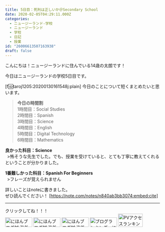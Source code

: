 ```yaml
---
title: 5日目：死刑は正しいか＠Secondary School
date: 2020-02-05T04:29:11.000Z
categories:
  - ニュージーランド-学校
  - ニュージーランド
  - 学校
  - 日記
  - 授業
id: "26006613507163938"
draft: false
---
```

こんにちは！ニュージーランドに住んでいる14歳の太朗です！

今日はニュージーランドの学校5日目です。

[f:id:taroj1205:20200130161548j:plain]
今日のことについて短くまとめたいと思います。<br />

> <b>今日の時間割</b><br />
> 1時間目：Social Studies<br />
> 2時間目：Spanish<br />
> 3時間目：Science<br />
> 4時間目：English<br />
> 5時間目：Digital Technology<br />
> 6時間目：Mathematics<br />


<!-- more -->


<b>良かった科目：Science</b><br />
&thinsp; >怖そうな先生でした。でも、授業を受けていると、とても丁寧に教えてくれるということが分かりました。

<b>1番難しかった科目：Spanish For Beginners</b><br />
&thinsp;  >フレーズが覚えられません<br />


詳しいことはnoteに書きました。<br />
ぜひ読んでください！
[https://note.com/notes/n840ab3bb3074:embed:cite]




<hr />
クリックしてね！！！<br />
<a href="https://overseas.blogmura.com/ranking/in?p_cid=10927073" target="_blank" ><img src="https://b.blogmura.com/overseas/88_31.gif" width="88" height="31" border="0" alt="にほんブログ村 海外生活ブログへ" /></a>
<a href="https://overseas.blogmura.com/cebu/ranking/in?p_cid=10927073" target="_blank" ><img src="https://b.blogmura.com/overseas/cebu/88_31.gif" width="88" height="31" border="0" alt="にほんブログ村 海外生活ブログ セブ島情報へ" /></a>
<a href="https://overseas.blogmura.com/newzealand/ranking/in?p_cid=10927073" target="_blank" ><img src="https://b.blogmura.com/overseas/newzealand/88_31.gif" width="88" height="31" border="0" alt="にほんブログ村 海外生活ブログ ニュージーランド情報へ" /></a>
<a href="https://blogmura.com/ranking/in?p_cid=10927073" target="_blank"><img src="https://b.blogmura.com/88_31.gif" width="88" height="31" border="0" alt="ブログランキング・にほんブログ村へ" /></a>
<a href="https://blogmura.com/profiles/10927073?p_cid=10927073"><img src="https://blogparts.blogmura.com/parts_image/user/pv10927073.gif"  width="80" height="43.5" border="0" alt="PVアクセスランキング にほんブログ村" /></a>
